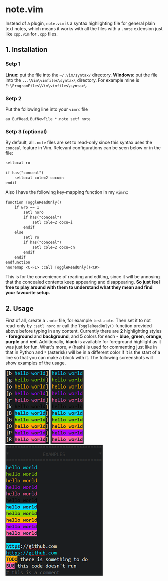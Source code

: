 # note.vim
Instead of a plugin, `note.vim` is a syntax highlighting file for general plain text notes, which means it works with all the files with a `.note` extension just like `cpp.vim` for `.cpp` files.
## 1. Installation
### Setp 1
**Linux**: put the file into the `~/.vim/syntax/` directory.
**Windows**: put the file into the `...\Vim\vimfiles\syntax\` directory. For example mine is `E:\ProgramFiles\Vim\vimfiles\syntax\`.
### Setp 2
Put the following line into your `vimrc` file
```vim
au BufRead,BufNewFile *.note setf note
```
### Setp 3 (optional)
By default, all `.note` files are set to read-only since this syntax uses the `conceal` feature in Vim. Relevant configurations can be seen below or in the file:
```vim
setlocal ro

if has("conceal")
    setlocal cole=2 cocu=n
endif
```
Also I have the following key-mapping function in my `vimrc`:
```vim
function ToggleReadOnly()
    if &ro == 1
        setl noro
        if has("conceal")
            setl cole=2 cocu=i
        endif
    else
        setl ro
        if has("conceal")
            setl cole=2 cocu=cn
        endif
    endif
endfunction
nnoremap <C-F1> :call ToggleReadOnly()<CR>
```
This is for the convenience of reading and editing, since it will be annoying that the concealed contents keep appearing and disappearing. **So just feel free to play around with them to understand what they mean and find your favourite setup.**
## 2. Usage
First of all, create a `.note` file, for example `test.note`. Then set it to not read-only by `:setl noro` or call the `ToggleReadOnly()` function provided above before typing in any content. Currently there are **2** highlighting styles - **foreground** and **background**, and **5** colors for each - **blue**, **green**, **orange**, **purple** and **red**. Additionally, **black** is available for foreground highlight as it was just for fun. What's more, `#` (hash) is used for commenting just like in that in Python and `*` (asterisk) will be in a different color if it is the start of a line so that you can make a block with it. The following screenshots will show examples of the usage.

![Usage](https://github.com/Neur1n/note.vim/blob/master/screenshots/note_usage.PNG)
![Result](https://github.com/Neur1n/note.vim/blob/master/screenshots/note_result.PNG)
![More Examples](https://github.com/Neur1n/note.vim/blob/master/screenshots/note_examples.PNG)
